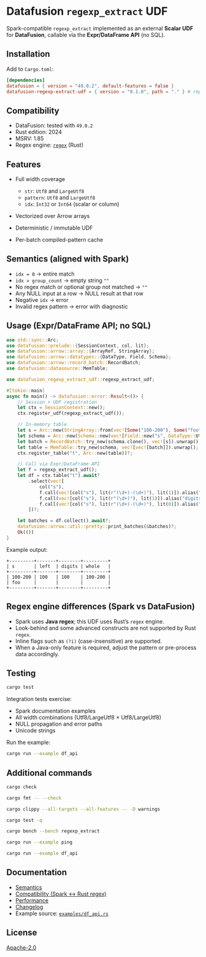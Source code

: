 # Datafusion `regexp_extract` UDF

Spark-compatible `regexp_extract` implemented as an external **Scalar UDF** for **DataFusion**, callable via the **Expr/DataFrame API** (no SQL).

## Installation

Add to `Cargo.toml`:

```toml
[dependencies]
datafusion = { version = "49.0.2", default-features = false }
datafusion-regexp-extract-udf = { version = "0.1.0", path = "." } # replace path with crates.io once published
```

## Compatibility

* DataFusion: tested with `49.0.2`
* Rust edition: 2024
* MSRV: 1.85
* Regex engine: [`regex`](https://crates.io/crates/regex) (Rust)

## Features

* Full width coverage

    * `str`: `Utf8` and `LargeUtf8`
    * `pattern`: `Utf8` and `LargeUtf8`
    * `idx`: `Int32` or `Int64` (scalar or column)
* Vectorized over Arrow arrays
* Deterministic / immutable UDF
* Per-batch compiled-pattern cache

## Semantics (aligned with Spark)

* `idx = 0` → entire match
* `idx > group_count` → empty string `""`
* No regex match or optional group not matched → `""`
* Any NULL input at a row → NULL result at that row
* Negative `idx` → error
* Invalid regex pattern → error with diagnostic

## Usage (Expr/DataFrame API; no SQL)

```rust
use std::sync::Arc;
use datafusion::prelude::{SessionContext, col, lit};
use datafusion::arrow::array::{ArrayRef, StringArray};
use datafusion::arrow::datatypes::{DataType, Field, Schema};
use datafusion::arrow::record_batch::RecordBatch;
use datafusion::datasource::MemTable;

use datafusion_regexp_extract_udf::regexp_extract_udf;

#[tokio::main]
async fn main() -> datafusion::error::Result<()> {
    // Session + UDF registration
    let ctx = SessionContext::new();
    ctx.register_udf(regexp_extract_udf());

    // In-memory table
    let s = Arc::new(StringArray::from(vec![Some("100-200"), Some("foo")])) as ArrayRef;
    let schema = Arc::new(Schema::new(vec![Field::new("s", DataType::Utf8, true)]));
    let batch = RecordBatch::try_new(schema.clone(), vec![s]).unwrap();
    let table = MemTable::try_new(schema, vec![vec![batch]]).unwrap();
    ctx.register_table("t", Arc::new(table))?;

    // Call via Expr/DataFrame API
    let f = regexp_extract_udf();
    let df = ctx.table("t").await?
        .select(vec![
            col("s"),
            f.call(vec![col("s"), lit(r"(\d+)-(\d+)"), lit(1)]).alias("left"),
            f.call(vec![col("s"), lit(r"(\d+)"), lit(1)]).alias("digits"),
            f.call(vec![col("s"), lit(r"(\d+)-(\d+)"), lit(0)]).alias("whole"),
        ])?;

    let batches = df.collect().await?;
    datafusion::arrow::util::pretty::print_batches(&batches)?;
    Ok(())
}
```

Example output:

```
+---------+-------+--------+---------+
| s       | left  | digits | whole   |
+---------+-------+--------+---------+
| 100-200 | 100   | 100    | 100-200 |
| foo     |       |        |         |
+---------+-------+--------+---------+
```

## Regex engine differences (Spark vs DataFusion)

* Spark uses **Java regex**; this UDF uses Rust’s `regex` engine.
* Look-behind and some advanced constructs are not supported by Rust `regex`.
* Inline flags such as `(?i)` (case-insensitive) are supported.
* When a Java-only feature is required, adjust the pattern or pre-process data accordingly.

## Testing

```bash
cargo test
```

Integration tests exercise:

* Spark documentation examples
* All width combinations (Utf8/LargeUtf8 × Utf8/LargeUtf8)
* NULL propagation and error paths
* Unicode strings

Run the example:

```bash
cargo run --example df_api
```

## Additional commands

```bash
cargo check
```

```bash
cargo fmt -- --check
```

```bash 
cargo clippy --all-targets --all-features -- -D warnings
```

 ```bash
cargo test -q
 ```

```bash
cargo bench --bench regexp_extract
```

```bash
cargo run --example ping
 ```

```bash 
cargo run --example df_api
```
## Documentation

- [Semantics](docs/SEMANTICS.md)
- [Compatibility (Spark ↔︎ Rust regex)](docs/COMPATIBILITY.md)
- [Performance](docs/PERFORMANCE.md)
- [Changelog](CHANGELOG.md)
- Example source: [`examples/df_api.rs`](examples/df_api.rs)

## License

[Apache-2.0](LICENSE)

